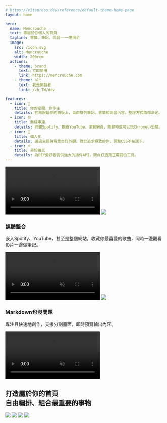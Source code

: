 ```yaml
---
# https://vitepress.dev/reference/default-theme-home-page
layout: home

hero:
  name: Mencrouche
  text: 專屬於你個人的首頁
  tagline: 書籤、筆記、影音——一應俱全
  image:
    src: /icon.svg
    alt: Mencrouche
    width: 200rem
  actions:
    - theme: brand
      text: 立即使用
      link: https://mencrouche.com
    - theme: alt
      text: 我是開發者
      link: /zh_TW/dev

features:
  - icon: 📝
    title: 你的空間，你作主
    details: 在無限延伸的白板上，自由排列筆記、書籤和影音內容。整理方式由你決定。
  - icon: 🌐
    title: 無縫串連
    details: 聆聽Spotify、觀看YouTube、瀏覽網頁，無聊時還可以玩Chrome小恐龍。
  - icon: 🎨
    title: 個人化
    details: 透過主題與背景自訂外觀。對於追求極致的你，調整CSS不在話下。
  - icon: ⌨️
    title: 易於擴充
    details: 為DIY愛好者提供強大的插件API，親自打造真正需要的工具。
---
```


<div class="feature-grid">
    <video class="round hero" autoplay="" muted="" loop="true" playsinline="" src="/media/index/note.webm"></video>
    <img class="round" src="/media/index/spotify.webp"></img>
    <div class="feature-description">
        <h3>媒體整合</h3>
        <p>嵌入Spotify、YouTube，甚至是整個網站。收藏你最喜愛的歌曲，同時一邊觀看影片一邊做筆記。</p>
    </div>
    <video class="round hero" autoplay="" muted="" loop="true" playsinline="" src="/media/index/spotify.webm"></video>
    <img class="round" src="/media/index/markdown.webp"></img>
    <div class="feature-description">
        <h3>Markdown也沒問題</h3>
        <p>專注且快速地創作，支援分割畫面，即時預覽輸出內容。</p>
    </div>
    <video class="round hero" autoplay="" muted="" loop="true" playsinline="" src="/media/index/markdown.webm"></video>
</div>

<div class="gallery">
    <h2>打造屬於你的首頁<div class="no-bold">自由編排、組合最重要的事物</div></h2>
    <img src="/media/index/student.webp"></img>
    <img src="/media/index/cook.webp"></img>
    <img src="/media/index/tmr.webp"></img>
    <img src="/media/index/light.webp"></img>
</div>
